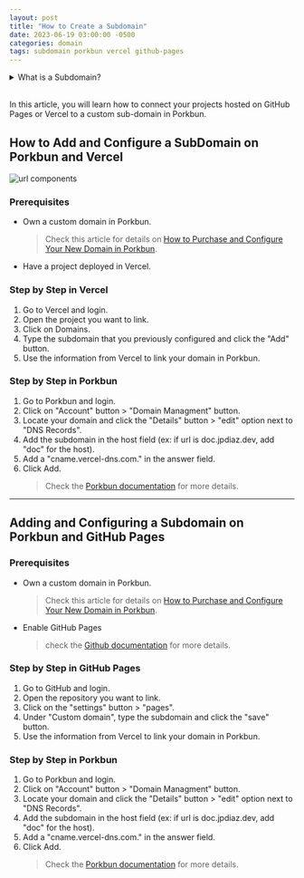 ```yaml
---
layout: post
title: "How to Create a Subdomain"
date: 2023-06-19 03:00:00 -0500
categories: domain
tags: subdomain porkbun vercel github-pages
---
```


<!-- Dropdown in Markdown: https://gist.github.com/citrusui/07978f14b11adada364ff901e27c7f61 -->

<details>
<summary>
What is a Subdomain?
</summary>
<br>
Watch this video to learn more about Subdomain and how to use them.
<br>

{% include embed/youtube.html id='HYXiFs-JQBM' %}

By: Eli the Computer Guy

</details>
<br>

In this article, you will learn how to connect your projects hosted on GitHub Pages or Vercel to a custom sub-domain in Porkbun.

## How to Add and Configure a SubDomain on Porkbun and Vercel

![url components](https://d33v4339jhl8k0.cloudfront.net/docs/assets/5854c918c697912ffd6c1d7a/images/616f54ff9ccf62287e5ed89e/file-11KfXM8UHZ.png "url components")

### Prerequisites

- Own a custom domain in Porkbun.
  > Check this article for details on [How to Purchase and Configure Your New Domain in Porkbun](https://www.jpdiaz.top/posts/new-domain/).
- Have a project deployed in Vercel.

### Step by Step in Vercel

1. Go to Vercel and login.
2. Open the project you want to link.
3. Click on Domains.
4. Type the subdomain that you previously configured and click the "Add" button.
5. Use the information from Vercel to link your domain in Porkbun.

### Step by Step in Porkbun

1. Go to Porkbun and login.
2. Click on "Account" button > "Domain Managment" button.
3. Locate your domain and click the "Details" button > "edit" option next to "DNS Records".
4. Add the subdomain in the host field (ex: if url is doc.jpdiaz.dev, add "doc" for the host).
5. Add a "cname.vercel-dns.com." in the answer field.
6. Click Add.
   > Check the [Porkbun documentation](https://kb.porkbun.com/article/200-how-to-create-a-subdomain) for more details.

---

## Adding and Configuring a Subdomain on Porkbun and GitHub Pages

### Prerequisites

- Own a custom domain in Porkbun.
  > Check this article for details on [How to Purchase and Configure Your New Domain in Porkbun](https://www.jpdiaz.top/posts/new-domain/).
- Enable GitHub Pages
  > check the [Github documentation](https://docs.github.com/en/pages/quickstart) for more details.

### Step by Step in GitHub Pages

1. Go to GitHub and login.
2. Open the repository you want to link.
3. Click on the "settings" button > "pages".
4. Under "Custom domain", type the subdomain and click the "save" button.
5. Use the information from Vercel to link your domain in Porkbun.

### Step by Step in Porkbun

1. Go to Porkbun and login.
2. Click on "Account" button > "Domain Managment" button.
3. Locate your domain and click the "Details" button > "edit" option next to "DNS Records".
4. Add the subdomain in the host field (ex: if url is doc.jpdiaz.dev, add "doc" for the host).
5. Add a "cname.vercel-dns.com." in the answer field.
6. Click Add.
   > Check the [Porkbun documentation](https://kb.porkbun.com/article/200-how-to-create-a-subdomain) for more details.
